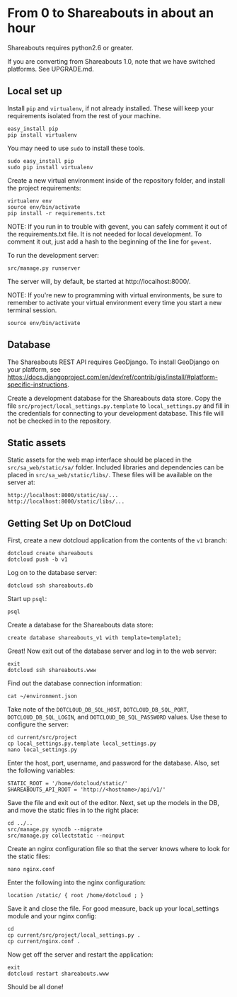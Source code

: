From 0 to Shareabouts in about an hour
======================================
Shareabouts requires python2.6 or greater.

If you are converting from Shareabouts 1.0, note that
we have switched platforms. See UPGRADE.md.

Local set up
------------

Install `pip` and `virtualenv`, if not already installed.  These will keep your
requirements isolated from the rest of your machine.

    easy_install pip
    pip install virtualenv

You may need to use `sudo` to install these tools.

    sudo easy_install pip
    sudo pip install virtualenv

Create a new virtual environment inside of the repository folder, and install
the project requirements:

    virtualenv env
    source env/bin/activate
    pip install -r requirements.txt

NOTE: If you run in to trouble with gevent, you can safely comment it out of
the requirements.txt file.  It is not needed for local development.  To comment
it out, just add a hash to the beginning of the line for `gevent`.

To run the development server:

    src/manage.py runserver

The server will, by default, be started at http://localhost:8000/.

NOTE: If you're new to programming with virtual environments, be sure to remember
to activate your virtual environment every time you start a new terminal session.

    source env/bin/activate

Database
--------

The Shareabouts REST API requires GeoDjango.  To install GeoDjango on your
platform, see https://docs.djangoproject.com/en/dev/ref/contrib/gis/install/#platform-specific-instructions.

Create a development database for the Shareabouts data store. Copy the file
`src/project/local_settings.py.template` to `local_settings.py` and fill in the
credentials for connecting to your development database.  This file will not be
checked in to the repository.

Static assets
-------------

Static assets for the web map interface should be placed in the
`src/sa_web/static/sa/` folder.  Included libraries and dependencies can be
placed in `src/sa_web/static/libs/`.  These files will be available on the
server at:

    http://localhost:8000/static/sa/...
    http://localhost:8000/static/libs/...

Getting Set Up on DotCloud
--------------------------

First, create a new dotcloud application from the contents of the `v1` branch:

    dotcloud create shareabouts
    dotcloud push -b v1

Log on to the database server:

    dotcloud ssh shareabouts.db

Start up `psql`:

    psql

Create a database for the Shareabouts data store:

    create database shareabouts_v1 with template=template1;

Great!  Now exit out of the database server and log in to the web server:

    exit
    dotcloud ssh shareabouts.www

Find out the database connection information:

    cat ~/environment.json

Take note of the `DOTCLOUD_DB_SQL_HOST`, `DOTCLOUD_DB_SQL_PORT`,
`DOTCLOUD_DB_SQL_LOGIN`, and `DOTCLOUD_DB_SQL_PASSWORD` values. Use these to
configure the server:

    cd current/src/project
    cp local_settings.py.template local_settings.py
    nano local_settings.py

Enter the host, port, username, and password for the database. Also, set the
following variables:

    STATIC_ROOT = '/home/dotcloud/static/'
    SHAREABOUTS_API_ROOT = 'http://<hostname>/api/v1/'

Save the file and exit out of the editor. Next, set up the models in the DB, and
move the static files in to the right place:

    cd ../..
    src/manage.py syncdb --migrate
    src/manage.py collectstatic --noinput

Create an nginx configuration file so that the server knows where to look for
the static files:

    nano nginx.conf

Enter the following into the nginx configuration:

    location /static/ { root /home/dotcloud ; }

Save it and close the file. For good measure, back up your local_settings module
and your nginx config:

    cd
    cp current/src/project/local_settings.py .
    cp current/nginx.conf .

Now get off the server and restart the application:

    exit
    dotcloud restart shareabouts.www

Should be all done!
